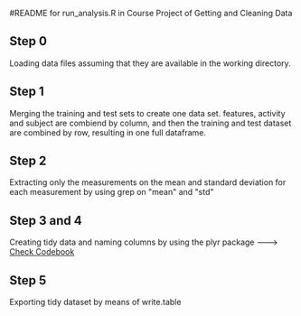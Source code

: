 #README for run_analysis.R in Course Project of Getting and Cleaning Data

## Step 0
Loading data files assuming that they are available in the working directory.

## Step 1
Merging the training and test sets to create one data set. features, activity and subject are combiend by column, and then the training and test dataset are combined by row, resulting in one full dataframe.

## Step 2
Extracting only the measurements on the mean and standard deviation for each measurement by using grep on "mean" and "std"

## Step 3 and 4
Creating tidy data and naming columns by using the plyr package ---> [Check Codebook](../blob/master/codebook.md)

## Step 5
Exporting tidy dataset by means of write.table